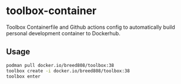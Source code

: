 # toolbox-container

Toolbox Containerfile and Github actions config to automatically build personal development container to Dockerhub.

## Usage 

```bash
podman pull docker.io/breed808/toolbox:38
toolbox create -i docker.io/breed808/toolbox:38
toolbox enter
```
